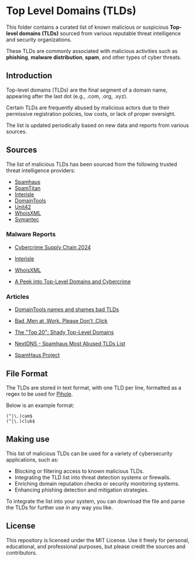 # Top Level Domains (TLDs)

This folder contains a curated list of known malicious or suspicious **Top-level domains (TLDs)** sourced from various reputable threat intelligence and security organizations.

These TLDs are commonly associated with malicious activities such as **phishing**, **malware distribution**, **spam**, and other types of cyber threats.

## Introduction

Top-level domains (TLDs) are the final segment of a domain name, appearing after the last dot (e.g., .com, .org, .xyz). 

Certain TLDs are frequently abused by malicious actors due to their permissive registration policies, low costs, or lack of proper oversight.

The list is updated periodically based on new data and reports from various sources.

## Sources

The list of malicious TLDs has been sourced from the following trusted threat intelligence providers:

- [Spamhaus](https://www.spamtitan.com/)
- [SpamTitan](https://www.spamtitan.com/)
- [Interisle](https://interisle.net/)
- [DomainTools](https://whois.domaintools.com/)
- [Unit42](https://unit42.paloaltonetworks.com/)
- [WhoisXML](https://www.whoisxmlapi.com/)
- [Symantec](https://sep.securitycloud.symantec.com/v2/landing) 

### Malware Reports

- [Cybercrime Supply Chain 2024](https://static1.squarespace.com/static/63dbf2b9075aa2535887e365/t/673a102318cc943de2987231/1731858468631/CybercrimeSupplyChain2024.pdf)

- [Interisle](https://interisle.net/insights/phishing-landscape-2024-an-annual-study-of-the-scope-and-distribution-of-phishing)

- [WhoisXML](https://main.whoisxmlapi.com/blog/december-2022-new-domain-activity-highlights/pdf)

- [A Peek into Top-Level Domains and Cybercrime](https://unit42.paloaltonetworks.com/top-level-domains-cybercrime/)

### Articles

- [DomainTools names and shames bad TLDs](https://domainnamewire.com/2022/07/15/domaintools-names-and-shames-bad-tlds/)

- [Bad .Men at .Work. Please Don't .Click](https://krebsonsecurity.com/2018/06/bad-men-at-work-please-dont-click/#more-44137)

- [The "Top 20": Shady Top-Level Domains](https://www.security.com/feature-stories/top-20-shady-top-level-domains)

- [NextDNS - Spamhaus Most Abused TLDs List](https://help.nextdns.io/t/h7hg88p/spamhaus-most-abused-tlds-list)

- [SpamHaus Project](https://www.spamhaus.org/reputation-statistics/cctlds/domains/)
   
## File Format

The TLDs are stored in text format, with one TLD per line, formatted as a regex to be used for [Pihole](https://pi-hole.net/).

Below is an example format:

```
(^|\.)cam$
(^|\.)club$
```

## Making use

This list of malicious TLDs can be used for a variety of cybersecurity applications, such as:

- Blocking or filtering access to known malicious TLDs.
- Integrating the TLD list into threat detection systems or firewalls.
- Enriching domain reputation checks or security monitoring systems.
- Enhancing phishing detection and mitigation strategies.

To integrate the list into your system, you can download the file and parse the TLDs for further use in any way you like.

## License

This repository is licensed under the MIT License. Use it freely for personal, educational, and professional purposes, but please credit the sources and contributors.
